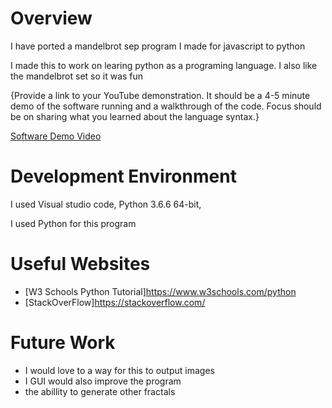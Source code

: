 # Overview

I have ported a mandelbrot sep program I made for javascript to python

I made this to work on learing python as a programing language. I also like the mandelbrot set so it was fun

{Provide a link to your YouTube demonstration.  It should be a 4-5 minute demo of the software running and a walkthrough of the code.  Focus should be on sharing what you learned about the language syntax.}

[Software Demo Video](http://youtube.link.goes.here)

# Development Environment

I used Visual studio code, Python 3.6.6 64-bit,

I used Python for this program
# Useful Websites


* [W3 Schools Python Tutorial]https://www.w3schools.com/python
* [StackOverFlow]https://stackoverflow.com/
# Future Work

* I would love to a way for this to output images
* I GUI would also improve the program
* the abillity to generate other fractals